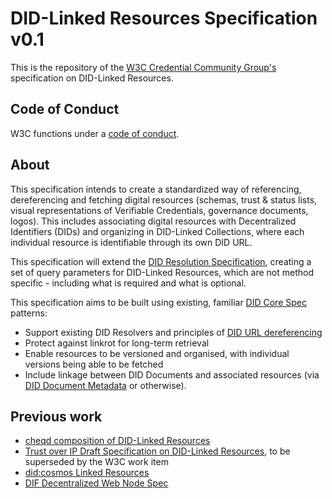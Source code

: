 # DID-Linked Resources Specification v0.1

This is the repository of the [W3C Credential Community Group's](https://www.w3.org/community/credentials/) specification on DID-Linked Resources.

## Code of Conduct

W3C functions under a [code of conduct](https://www.w3.org/Consortium/cepc/).

## About

This specification intends to create a standardized way of referencing, dereferencing and fetching digital resources (schemas, trust & status lists, visual representations of Verifiable Credentials, governance documents, logos). This includes associating digital resources with Decentralized Identifiers (DIDs) and organizing in DID-Linked Collections, where each individual resource is identifiable through its own DID URL.

This specification will extend the [DID Resolution Specification](https://w3c-ccg.github.io/did-resolution/), creating a set of query parameters for DID-Linked Resources, which are not method specific - including what is required and what is optional. 

This specification aims to be built using existing, familiar [DID Core Spec](https://www.w3.org/TR/did-core/) patterns:

- Support existing DID Resolvers and principles of [DID URL dereferencing](https://www.w3.org/TR/did-core/#did-url-dereferencing)
- Protect against linkrot for long-term retrieval
- Enable resources to be versioned and organised, with individual versions being able to be fetched
- Include linkage between DID Documents and associated resources (via [DID Document Metadata](https://www.w3.org/TR/did-core/#did-document-metadata) or otherwise).

## Previous work

- [cheqd composition of DID-Linked Resources](https://docs.cheqd.io/identity/architecture/adr-list/adr-002-did-linked-resources)
- [Trust over IP Draft Specification on DID-Linked Resources](https://wiki.trustoverip.org/display/HOME/DID-Linked+Resources+Specification), to be superseded by the W3C work item
- [did:cosmos Linked Resources](https://github.com/EarthProgram/did-cosmos#linked-resources)
- [DIF Decentralized Web Node Spec](https://identity.foundation/decentralized-web-node/spec/#did-relative-urls)